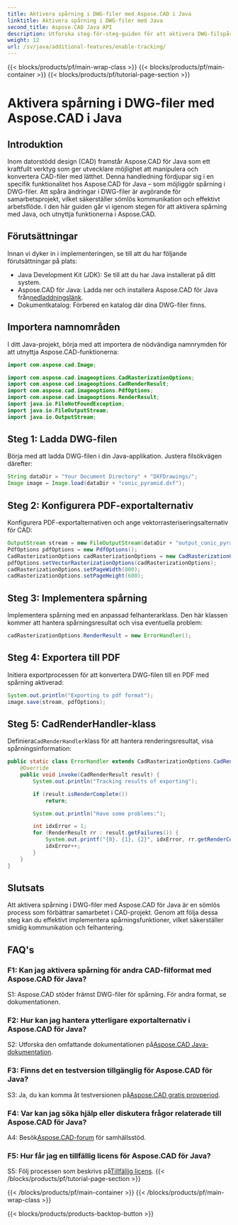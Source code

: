 ```yaml
---
title: Aktivera spårning i DWG-filer med Aspose.CAD i Java
linktitle: Aktivera spårning i DWG-filer med Java
second_title: Aspose.CAD Java API
description: Utforska steg-för-steg-guiden för att aktivera DWG-filspårning i Java med Aspose.CAD, vilket säkerställer sömlöst samarbete i CAD-projekt.
weight: 12
url: /sv/java/additional-features/enable-tracking/
---
```


{{< blocks/products/pf/main-wrap-class >}}
{{< blocks/products/pf/main-container >}}
{{< blocks/products/pf/tutorial-page-section >}}

# Aktivera spårning i DWG-filer med Aspose.CAD i Java

## Introduktion

Inom datorstödd design (CAD) framstår Aspose.CAD för Java som ett kraftfullt verktyg som ger utvecklare möjlighet att manipulera och konvertera CAD-filer med lätthet. Denna handledning fördjupar sig i en specifik funktionalitet hos Aspose.CAD för Java – som möjliggör spårning i DWG-filer. Att spåra ändringar i DWG-filer är avgörande för samarbetsprojekt, vilket säkerställer sömlös kommunikation och effektivt arbetsflöde. I den här guiden går vi igenom stegen för att aktivera spårning med Java, och utnyttja funktionerna i Aspose.CAD.

## Förutsättningar

Innan vi dyker in i implementeringen, se till att du har följande förutsättningar på plats:

- Java Development Kit (JDK): Se till att du har Java installerat på ditt system.
-  Aspose.CAD för Java: Ladda ner och installera Aspose.CAD för Java från[nedladdningslänk](https://releases.aspose.com/cad/java/).
- Dokumentkatalog: Förbered en katalog där dina DWG-filer finns.

## Importera namnområden

I ditt Java-projekt, börja med att importera de nödvändiga namnrymden för att utnyttja Aspose.CAD-funktionerna:

```java
import com.aspose.cad.Image;

import com.aspose.cad.imageoptions.CadRasterizationOptions;
import com.aspose.cad.imageoptions.CadRenderResult;
import com.aspose.cad.imageoptions.PdfOptions;
import com.aspose.cad.imageoptions.RenderResult;
import java.io.FileNotFoundException;
import java.io.FileOutputStream;
import java.io.OutputStream;
```

## Steg 1: Ladda DWG-filen

Börja med att ladda DWG-filen i din Java-applikation. Justera filsökvägen därefter:

```java
String dataDir = "Your Document Directory" + "DXFDrawings/";
Image image = Image.load(dataDir + "conic_pyramid.dxf");
```

## Steg 2: Konfigurera PDF-exportalternativ

Konfigurera PDF-exportalternativen och ange vektorrasteriseringsalternativ för CAD:

```java
OutputStream stream = new FileOutputStream(dataDir + "output_conic_pyramid.pdf");
PdfOptions pdfOptions = new PdfOptions();
CadRasterizationOptions cadRasterizationOptions = new CadRasterizationOptions();
pdfOptions.setVectorRasterizationOptions(cadRasterizationOptions);
cadRasterizationOptions.setPageWidth(800);
cadRasterizationOptions.setPageHeight(600);
```

## Steg 3: Implementera spårning

Implementera spårning med en anpassad felhanterarklass. Den här klassen kommer att hantera spårningsresultat och visa eventuella problem:

```java
cadRasterizationOptions.RenderResult = new ErrorHandler();
```

## Steg 4: Exportera till PDF

Initiera exportprocessen för att konvertera DWG-filen till en PDF med spårning aktiverad:

```java
System.out.println("Exporting to pdf format");
image.save(stream, pdfOptions);
```

## Steg 5: CadRenderHandler-klass

 Definiera`CadRenderHandler`klass för att hantera renderingsresultat, visa spårningsinformation:

```java
public static class ErrorHandler extends CadRasterizationOptions.CadRenderHandler {
    @Override
    public void invoke(CadRenderResult result) {
        System.out.println("Tracking results of exporting");

        if (result.isRenderComplete())
            return;

        System.out.println("Have some problems:");

        int idxError = 1;
        for (RenderResult rr : result.getFailures()) {
            System.out.printf("{0}. {1}, {2}", idxError, rr.getRenderCode(), rr.getMessage());
            idxError++;
        }
    }
}
```

## Slutsats

Att aktivera spårning i DWG-filer med Aspose.CAD för Java är en sömlös process som förbättrar samarbetet i CAD-projekt. Genom att följa dessa steg kan du effektivt implementera spårningsfunktioner, vilket säkerställer smidig kommunikation och felhantering.

## FAQ's

### F1: Kan jag aktivera spårning för andra CAD-filformat med Aspose.CAD för Java?

S1: Aspose.CAD stöder främst DWG-filer för spårning. För andra format, se dokumentationen.

### F2: Hur kan jag hantera ytterligare exportalternativ i Aspose.CAD för Java?

 S2: Utforska den omfattande dokumentationen på[Aspose.CAD Java-dokumentation](https://reference.aspose.com/cad/java/).

### F3: Finns det en testversion tillgänglig för Aspose.CAD för Java?

 S3: Ja, du kan komma åt testversionen på[Aspose.CAD gratis provperiod](https://releases.aspose.com/).

### F4: Var kan jag söka hjälp eller diskutera frågor relaterade till Aspose.CAD för Java?

 A4: Besök[Aspose.CAD-forum](https://forum.aspose.com/c/cad/19) för samhällsstöd.

### F5: Hur får jag en tillfällig licens för Aspose.CAD för Java?

 S5: Följ processen som beskrivs på[Tillfällig licens](https://purchase.aspose.com/temporary-license/).
{{< /blocks/products/pf/tutorial-page-section >}}

{{< /blocks/products/pf/main-container >}}
{{< /blocks/products/pf/main-wrap-class >}}

{{< blocks/products/products-backtop-button >}}
